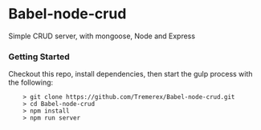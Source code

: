 # Babel-node-crud

Simple CRUD server, with mongoose, Node and Express

### Getting Started

Checkout this repo, install dependencies, then start the gulp process with the following:

```
	> git clone https://github.com/Tremerex/Babel-node-crud.git
	> cd Babel-node-crud
	> npm install
	> npm run server
```
